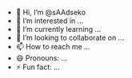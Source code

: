 - 👋 Hi, I’m @sAAdseko
- 👀 I’m interested in ...
- 🌱 I’m currently learning ...
- 💞️ I’m looking to collaborate on ...
- 📫 How to reach me ...
- 😄 Pronouns: ...
- ⚡ Fun fact: ...

<!---
sAAdseko/sAAdseko is a ✨ special ✨ repository because its `README.md` (this file) appears on your GitHub profile.
You can click the Preview link to take a look at your changes.
--->
